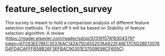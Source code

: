 # feature_selection_survey

This survey is meant to hold a comparison analysis of different feature selection methods.
To start off it will be based on Stability of feature selection algorithm: A review (https://reader.elsevier.com/reader/sd/pii/S1319157819304379?token=67C63EE78EC3537AAC142A75D455257AA622F46E17C5D2BE13076D4FD4CAFFFB58B26F3EFBAC90301E37009E98CF605C).

